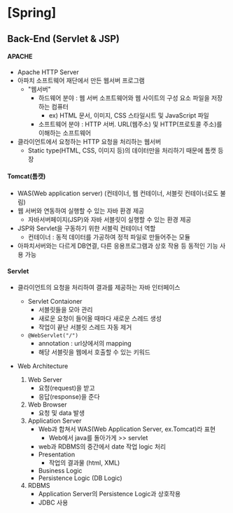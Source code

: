 # [Spring]

## Back-End (Servlet & JSP)

#### APACHE

- Apache HTTP Server
- 아파치 소프트웨어 재단에서 만든 웹서버 프로그램
  - "웹서버"
    - 하드웨어 분야 : 웹 서버 소프트웨어와 웹 사이트의 구성 요소 파일을 저장하는 컴퓨터
      - ex) HTML 문서, 이미지, CSS 스타일시트 및 JavaScript 파일
    - 소프트웨어 분야 : HTTP 서버. URL(웹주소) 및 HTTP(프로토콜 주소)를 이해하는 소프트웨어
- 클라이언트에서 요청하는 HTTP 요청을 처리하는 웹서버
  - Static type(HTML, CSS, 이미지 등)의 데이터만을 처리하기 때문에 톰캣 등장

#### Tomcat(톰캣)

- WAS(Web application server) (컨테이너, 웹 컨테이너, 서블릿 컨테이너로도 불림)
- 웹 서버와 연동하여 실행할 수 있는 자바 환경 제공
  - 자바서버페이지(JSP)와 자바 서블릿이 실행할 수 있는 환경 제공
- JSP와 Servlet을 구동하기 위한 서블릭 컨테이너 역할
  - 컨테이너 : 동적 데이터를 가공하여 정적 파일로 만들어주는 모듈
- 아파치서버와는 다르게 DB연결, 다른 응용프로그램과 상호 작용 등 동적인 기능 사용 가능

#### Servlet

- 클라이언트의 요청을 처리하여 결과를 제공하는 자바 인터페이스
  - Servlet Contaioner
    - 서블릿들을 모아 관리
    - 새로운 요청이 들어올 때마다 새로운 스레드 생성
    - 작업이 끝난 서블릿 스레드 자동 제거
  - `@WebServlet("/")`
    - annotation : url상에서의 mapping
    - 해당 서블릿을 웹에서 호출할 수 있는 키워드

- Web Architecture
  1. Web Server
     - 요청(request)을 받고
     - 응답(response)을 준다
  2. Web Browser
     - 요청 및 data 발생
  3. Application Server
     - Web과 합쳐서 WAS(Web Application Server, ex.Tomcat)라 표현
       - Web에서 java를 돌아가게 >> servlet
     - web과 RDBMS의 중간에서 date 작업 logic 처리
     - Presentation
       - 작업의 결과물 (html, XML)
     - Business Logic
     - Persistence Logic (DB Logic)
  4. RDBMS
     - Application Server의 Persistence Logic과 상호작용
     - JDBC 사용


